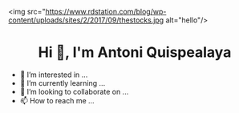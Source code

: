 <img src="https://www.rdstation.com/blog/wp-content/uploads/sites/2/2017/09/thestocks.jpg alt="hello"/>
<h1 align="center"> Hi 👋, I'm Antoni Quispealaya </h1>


- 👀 I’m interested in ...
- 🌱 I’m currently learning ...
- 💞️ I’m looking to collaborate on ...
- 📫 How to reach me ...

<!---
NosliwKuns/NosliwKuns is a ✨ special ✨ repository because its `README.md` (this file) appears on your GitHub profile.
You can click the Preview link to take a look at your changes.
--->
